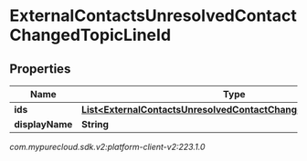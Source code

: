 # ExternalContactsUnresolvedContactChangedTopicLineId


## Properties

| Name | Type | Description | Notes |
| ------------ | ------------- | ------------- | ------------- |
| **ids** | [**List&lt;ExternalContactsUnresolvedContactChangedTopicLineUserId&gt;**](ExternalContactsUnresolvedContactChangedTopicLineUserId) |  |  [optional] |
| **displayName** | **String** |  |  [optional] |




_com.mypurecloud.sdk.v2:platform-client-v2:223.1.0_
